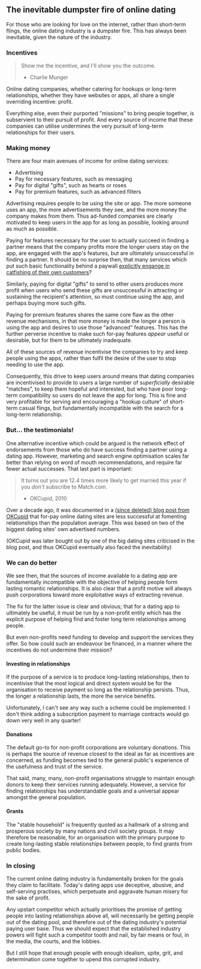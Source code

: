 ## The inevitable dumpster fire of online dating

For those who are looking for love on the internet, rather than short-term flings, the online dating industry is a dumpster fire.  This has always been inevitable, given the nature of the industry.

### Incentives

> Show me the incentive, and I'll show you the outcome.
> - Charlie Munger

Online dating companies, whether catering for hookups or long-term relationships, whether they have websites or apps, all share a single overriding incentive: profit.

Everything else, even their purported "missions" to bring people together, is subservient to their pursuit of profit.  And every source of income that these companies can utilise undermines the very pursuit of long-term relationships for their users.

### Making money

There are four main avenues of income for online dating services:

* Advertising
* Pay for necessary features, such as messaging
* Pay for digital "gifts", such as hearts or roses
* Pay for premium features, such as advanced filters

Advertising requires people to be using the site or app. The more someone uses an app, the more advertisements they see, and the more money the company makes from them.  Thus ad-funded companies are clearly motivated to keep users in the app for as long as possible, looking around as much as possible.

Paying for features necessary for the user to actually succeed in finding a partner means that the company profits more the longer users stay on the app, are engaged with the app's features, but are ultimately unsuccessful in finding a partner.  It should be no surprise then, that many services which put such basic functionality behind a paywall [explicitly engange in catfishing of their own customers](https://arstechnica.com/culture/2023/05/this-is-catfishing-on-an-industrial-scale/)?

Similarly, paying for digital "gifts" to send to other users produces more profit when users who send these gifts are unsuccessful in attracting or sustaining the recipient's attention, so must continue using the app, and perhaps buying more such gifts.

Paying for premium features shares the same core flaw as the other revenue mechanisms, in that more money is made the longer a person is using the app and desires to use those "advanced" features.  This has the further perverse incentive to make such for-pay features _appear_ useful or desirable, but for them to be ultimately inadequate.

All of these sources of revenue incentivise the companies to try and keep people using the apps, rather than fulfil the desire of the user to stop needing to use the app.

Consequently, this drive to keep users around means that dating companies are incentivised to provide to users a large number of _superficially_ desirable "matches", to keep them hopeful and interested, but who have poor long-term compatibility so users do not leave the app for long.  This is fine and very profitable for serving and encouraging a "hookup culture" of short-term casual flings, but fundamentally incompatible with the search for a long-term relationship.

### But... the testimonials!

One alternative incentive which could be argued is the network effect of endorsements from those who do have success finding a partner using a dating app.  However, marketing and search engine optimisation scales far better than relying on word of mouth recommendations, and require far fewer actual successes.  That last part is important:

> It turns out you are 12.4 times more likely to get married this year if you _don't_ subscribe to Match.com.
> - OKCupid, 2010

Over a decade ago, it was documented in a [(since deleted) blog post from OKCupid](https://www.gwern.net/docs/psychology/okcupid/whyyoushouldneverpayforonlinedating.html) that for-pay online dating sites are less successful at fomenting relationships than the population average.  This was based on two of the biggest dating sites' own advertised numbers.

(OKCupid was later bought out by one of the big dating sites criticised in the blog post, and thus OKCupid eventually also faced the inevitability)

### We can do better

We see then, that the sources of income available to a dating app are fundamentally incompatible with the objective of helping people form lasting romantic relationships.  It is also clear that a profit motive will always push corporations toward more exploitative ways of extracting revenue.

The fix for the latter issue is clear and obvious; that for a dating app to ultimately be useful, it must be run by a non-profit entity which has the explicit purpose of helping find and foster long term relationships among people.

But even non-profits need funding to develop and support the services they offer.  So how could such an endeavour be financed, in a manner where the incentives do not undermine their mission?

#### Investing in relationships

If the purpose of a service is to produce long-lasting relationships, then to incentivise that the most logical and direct system would be for the organisation to receive payment so long as the relationship persists.  Thus, the longer a relationship lasts, the more the service benefits.

Unfortunately, I can't see any way such a scheme could be implemented.  I don't think adding a subscription payment to marriage contracts would go down very well in any quarter!

#### Donations

The default go-to for non-profit corporations are voluntary donations.  This is perhaps the source of revenue closest to the ideal as far as incentives are concerned, as funding becomes tied to the general public's experience of the usefulness and trust of the service.

That said, many, many, non-profit organisations struggle to maintain enough donors to keep their services running adequately.  However, a service for finding relationships has understandable goals and a universal appear amongst the general population.

#### Grants

The "stable household" is frequently quoted as a hallmark of a strong and prosperous society by many nations and civil society groups.  It may therefore be reasonable, for an organisation with the primary purpose to create long-lasting stable relationships between people, to find grants from public bodies.

### In closing

The current online dating industry is fundamentally broken for the goals they claim to facilitate.  Today's dating apps use deceptive, abusive, and self-serving practises, which perpetuate and aggravate human misery for the sake of profit.

Any upstart competitor which actually prioritises the promise of getting people into lasting relationships above all, will necessarily be getting people out of the dating pool, and therefore out of the dating industry's potential paying user base.  Thus we should expect that the established industry powers will fight such a competitor tooth and nail, by fair means or foul, in the media, the courts, and the lobbies.

But I still hope that enough people with enough idealism, spite, grit, and determination come together to upend this corrupted industry.
